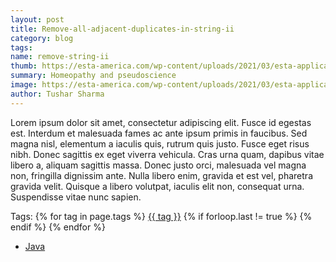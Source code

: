 ```yaml
---
layout: post
title: Remove-all-adjacent-duplicates-in-string-ii
category: blog
tags:
name: remove-string-ii
thumb: https://esta-america.com/wp-content/uploads/2021/03/esta-application-pending.jpg
summary: Homeopathy and pseudoscience
image: https://esta-america.com/wp-content/uploads/2021/03/esta-application-pending.jpg
author: Tushar Sharma
---
```



Lorem ipsum dolor sit amet, consectetur adipiscing elit. Fusce id egestas est. Interdum et malesuada fames ac ante ipsum primis in faucibus. Sed magna nisl, elementum a iaculis quis, rutrum quis justo. Fusce eget risus nibh. Donec sagittis ex eget viverra vehicula. Cras urna quam, dapibus vitae libero a, aliquam sagittis massa. Donec justo orci, malesuada vel magna non, fringilla dignissim ante. Nulla libero enim, gravida et est vel, pharetra gravida velit. Quisque a libero volutpat, iaculis elit non, consequat urna. Suspendisse vitae nunc sapien.<!-- truncate_here -->
<p>Tags: {% for tag in page.tags %} <a class="mytag" href="/tag/{{ tag }}" title="View posts tagged with &quot;{{ tag }}&quot;">{{ tag }}</a>  {% if forloop.last != true %} {% endif %} {% endfor %} </p>

<link rel="stylesheet" href="{{ root_url }}/css/multipleTab.css"/>

<script src="{{ root_url }}/js/jquery.easytabs.min.js"></script>

<script src="{{ root_url }}/js/multipleTab.js"></script>

<div class="tab-container">
  <ul>
    <li class="tab Java1"><a href="#Java1">Java</a></li>
  </ul>

   <div class="codeSample Java1" id="Java1">
      <script src="https://gist.github.com/tushar-sharma/00bbaae23770cf2b451ed26151951e82.js"></script>
   </div>



</div>
